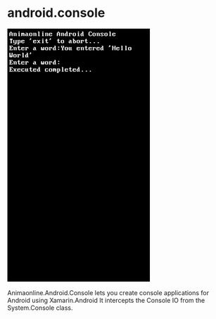 android.console
===============

![Screenshot](/screenshot.png "Screenshot")

Animaonline.Android.Console lets you create console applications for Android using Xamarin.Android 
It intercepts the Console IO from the System.Console class.
